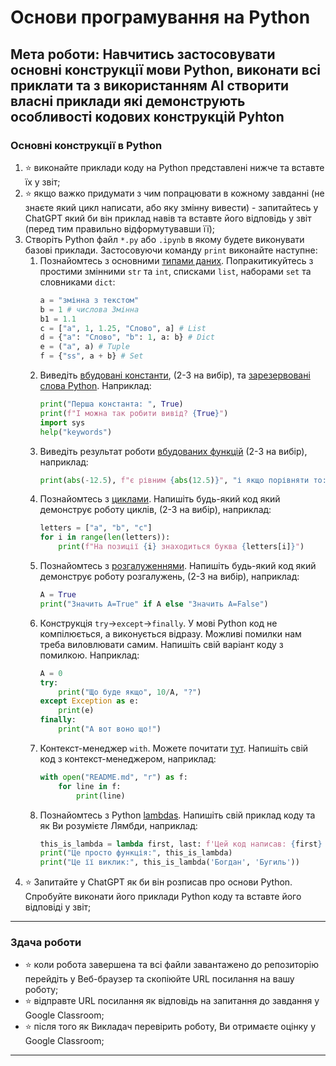 # Основи програмування на Python

## Мета роботи: __Навчитись застосовувати основні конструкції мови Python, виконати всі приклати та з використанням AI створити власні приклади які демонструють особливості кодових конструкцій Pyhton__

### Основні конструкції в Python
1. :star: виконайте приклади коду на Python представлені нижче та вставте їх у звіт;
1. :star: якщо важко придумати з чим попрацювати в кожному завданні (не знаєте який цикл написати, або яку змінну вивести) - запитайтесь у ChatGPT який би він приклад навів та вставте його відповідь у звіт (перед тим правильно відформутувавши її);
1. Створіть Python файл `*.py` або `.ipynb` в якому будете виконувати базові приклади. Застосовуючи команду `print` виконайте наступне:
    1. Познайомтесь з основними [типами даних](https://docs.python.org/3.12/library/stdtypes.html#numeric-types-int-float-complex). Попракитикуйтесь з простими змінними `str` та `int`, списками `list`, наборами `set` та словниками `dict`:
       ```python
       a = "змінна з текстом"
       b = 1 # числова Змінна
       b1 = 1.1 
       c = ["a", 1, 1.25, "Слово", a] # List
       d = {"a": "Слово", "b": 1, a: b} # Dict
       e = ("a", a) # Tuple
       f = {"ss", a + b} # Set
        ```
    1. Виведіть [вбудовані константи](https://docs.python.org/3.12/library/constants.html), (2-3 на вибір), та [зарезервовані слова Python](https://realpython.com/lessons/reserved-keywords/). Наприклад:
       ```python
       print("Перша константа: ", True)
       print(f"І можна так робити вивід? {True}")
       import sys
       help("keywords")
       ```
    1. Виведіть результат роботи [вбудованих функцій](https://docs.python.org/3.12/library/functions.html#func-repr) (2-3 на вибір), наприклад:
       ```python
       print(abs(-12.5), f"є рівним {abs(12.5)}", "і якщо порівняти то: ", abs(-12.5) == abs(12.5))
       ``` 
    1. Познайомтесь з [циклами](https://docs.python.org/3.12/reference/compound_stmts.html#the-for-statement). Напишіть будь-який код який демонструє роботу циклів, (2-3 на вибір), наприклад:
        ```python
        letters = ["a", "b", "c"]
        for i in range(len(letters)):
            print(f"На позиції {i} знаходиться буква {letters[i]}")
        ```
    1. Познайомтесь з [розгалуженнями](https://docs.python.org/3.12/reference/compound_stmts.html#the-if-statement). Напишіть будь-який код який демонструє роботу розгалужень, (2-3 на вибір), наприклад:
       ```python
       A = True
       print("Значить А=True" if A else "Значить А=False")
       ```
    1. Конструкція `try`->`except`->`finally`. У мові Python код не компілюється, а виконується відразу. Можливі помилки нам треба виловлювати самим. Напишіть свій варіант коду з помилкою. Наприклад:
       ```python
       A = 0
       try:
           print("Що буде якщо", 10/A, "?")
       except Exception as e:
           print(e)
       finally:
           print("А вот воно що!")
       ```
    1. Контекст-менеджер `with`. Можете почитати [тут](https://python-scripts.com/contextlib). Напишіть свій код з контекст-менеджером, наприклад:
       ```python
       with open("README.md", "r") as f:
           for line in f:
               print(line)
       ```
    1. Познайомтесь з Python [lambdas](https://docs.python.org/3.12/reference/expressions.html#lambda). Напишіть свій приклад коду та як Ви розумієте Лямбди, наприклад:
       ```python
       this_is_lambda = lambda first, last: f'Цей код написав: {first} {last}'
       print("Це просто функція:", this_is_lambda)
       print("Це її виклик:", this_is_lambda('Богдан', 'Бугиль'))
       ```
1. :star: Запитайте у ChatGPT як би він розписав про основи Python. Спробуйте виконати його приклади Python коду та вставте його відповіді у звіт;

---
### Здача роботи
- :star: коли робота завершена та всі файли завантажено до репозиторію перейдіть у Веб-браузер та скопіюйте URL посилання на вашу роботу;
- :star: відправте URL посилання як відповідь на запитання до завдання у Google Classroom;
- :star: після того як Викладач перевірить роботу, Ви отримаєте оцінку у Google Classroom;

---
